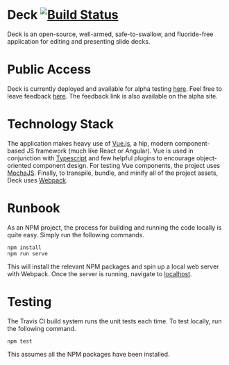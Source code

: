# Deck [![Build Status](https://travis-ci.org/JakeKo/Deck.svg?branch=master)](https://travis-ci.org/JakeKo/Deck)
Deck is an open-source, well-armed, safe-to-swallow, and fluoride-free application for editing and presenting slide decks.

# Public Access
Deck is currently deployed and available for alpha testing [here](https://jakeko.github.io/Deck/). Feel free to leave feedback [here](https://github.com/JakeKo/Deck/issues/new/choose). The feedback link is also available on the alpha site.

# Technology Stack
The application makes heavy use of [Vue.js](https://vuejs.org/), a hip, modern component-based JS framework (much like React or Angular). Vue is used in conjunction with [Typescript](https://www.typescriptlang.org/) and few helpful plugins to encourage object-oriented component design. For testing Vue components, the project uses [MochaJS](https://mochajs.org/). Finally, to transpile, bundle, and minify all of the project assets, Deck uses [Webpack](https://webpack.js.org/).

# Runbook
As an NPM project, the process for building and running the code locally is quite easy. Simply run the following commands.
```
npm install
npm run serve
```
This will install the relevant NPM packages and spin up a local web server with Webpack. Once the server is running, navigate to [localhost](http://localhost:8080).

# Testing
The Travis CI build system runs the unit tests each time. To test locally, run the following command.
```
npm test
```
This assumes all the NPM packages have been installed.